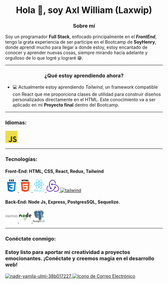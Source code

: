 <h1 align="center">Hola 👋, soy Axl William (Laxwip)</h1>

<h3 align="center">Sobre mí</h3>

Soy un programador **Full Stack**, enfocado principalmente en el ***FrontEnd***, tengo la grata experiencia de ser participe en el Bootcamp de **SoyHenry**, donde aprendí mucho para llegar a donde estoy, estoy encantado de conocer y aprender nuevas cosas, siempre mirando hacia adelante y orgulloso de lo que logré y lograré 😁.

<hr>

<h3 align="center">¿Qué estoy aprendiendo ahora?</h3>

- 💻 Actualmente estoy aprendiendo *Tailwind*, un framework compatible con React que me proporciona clases de utilidad para construir diseños personalizados directamente en el HTML. Este conocimiento va a ser aplicado en mi **Proyecto final** dentro del Bootcamp.

<hr>

<h3 align="left">Idiomas:</h3>
<p align="left"> <a href="https://developer.mozilla.org/es/docs/Web/JavaScript" target="_blank" rel="noreferrer"> <img src="https://raw.githubusercontent.com/devicons/devicon/master/icons/javascript/javascript-original.svg" alt="javascript" width="40" height="40"/> </a> </p>
<hr>

<h3 align="left">Tecnologías: </h3>
<h4>Front-End: HTML, CSS, React, Redux, Tailwind</h4>
<p align="left">
<a href="https://www.w3schools.com/css/" target="_blank" rel="noreferrer"> <img src="https://raw.githubusercontent.com/devicons/devicon/master/icons/css3/css3-original-wordmark.svg" alt="css3" width="40" height="40"/> </a> 
<a href="https://www.w3.org/html/" target="_blank" rel="noreferrer"> <img src="https://raw.githubusercontent.com/devicons/devicon/master/icons/html5/html5-original-wordmark.svg" alt="html5" width="40" height="40"/> </a> 
<a href="https://reactjs.org/" target="_blank" rel="noreferrer"> <img src="https://raw.githubusercontent.com/devicons/devicon/master/icons/react/react-original-wordmark.svg" alt="react" width="40" height="40"/> </a> 
<a href="https://redux.js.org" target="_blank" rel="noreferrer"> <img src="https://raw.githubusercontent.com/devicons/devicon/master/icons/redux/redux-original.svg" alt="redux" width="40" height="40"/> </a> 
<a href="https://tailwindcss.com/" target="_blank" rel="noreferrer"> <img src="https://www.vectorlogo.zone/logos/tailwindcss/tailwindcss-icon.svg" alt="tailwind" width="40" height="40"/> </a>

<h4>Back-End: Node Js, Express, PostgresSQL, Sequelize.</h4>
<p align="left"> <a href="https://expressjs.com" target="_blank" rel="noreferrer"> <img src="https://raw.githubusercontent.com/devicons/devicon/master/icons/express/express-original-wordmark.svg" alt="express" width="40" height="40"/> </a> <a href="https://nodejs.org" target="_blank" rel="noreferrer"> <img src="https://raw.githubusercontent.com/devicons/devicon/master/icons/nodejs/nodejs-original-wordmark.svg" alt="nodejs" width="40" height="40"/> </a> <a href="https://www.postgresql.org" target="_blank" rel="noreferrer"> <img src="https://raw.githubusercontent.com/devicons/devicon/master/icons/postgresql/postgresql-original-wordmark.svg" alt="postgresql" width="40" height="40"/> </a> </p>
<hr>

<h3 align="left">Conéctate conmigo:</h3>

<h3>Estoy listo para aportar mi creatividad a proyectos emocionantes. ¡Conéctate y creemos magia en el desarrollo web!</h3>

<p align="left">
    <a href="www.linkedin.com/in/axl-william-pacheco-huané-b1193b24a" target="blank">
        <img align="center" src="https://raw.githubusercontent.com/rahuldkjain/github-profile-readme-generator/master/src/images/icons/Social/linked-in-alt.svg" alt="nadir-yamila-ulmi-38b017227" height="30" width="40" />
    </a>
  <a href="mailto:pachecogam135583@gmail.com" target="_blank">
        <img align="center" src="https://upload.wikimedia.org/wikipedia/commons/e/ec/Circle-icons-mail.svg" alt="Icono de Correo Electrónico" height="30" width="40" />
    </a>
</p>

